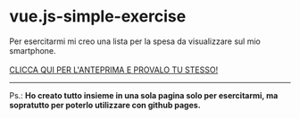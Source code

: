 # vue.js-simple-exercise
Per esercitarmi mi creo una lista per la spesa da visualizzare sul mio smartphone.<br><br>
<a href="https://lucapu88.github.io/vue.js-simple-exercise/" target="_blank">CLICCA QUI PER L'ANTEPRIMA E PROVALO TU STESSO!</a><br><hr>
Ps.: **Ho creato tutto insieme in una sola pagina solo per esercitarmi, ma sopratutto per poterlo utilizzare con github pages.**
